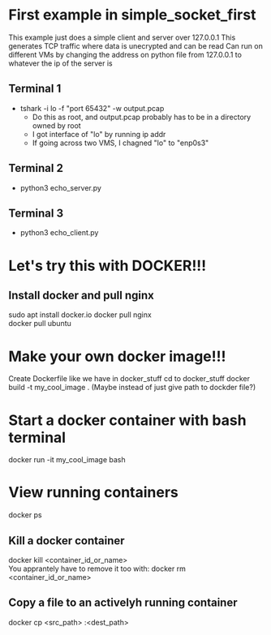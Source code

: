 # First example in simple_socket_first
This example just does a simple client and server over 127.0.0.1
This generates TCP traffic where data is unecrypted and can be read
Can run on different VMs by changing the address on python file from 127.0.0.1 to whatever the ip of the server is

## Terminal 1
* tshark -i lo -f "port 65432" -w output.pcap
  * Do this as root, and output.pcap probably has to be in a directory owned by root
  * I got interface of "lo" by running ip addr
  * If going across two VMS, I chagned "lo" to "enp0s3"
## Terminal 2
* python3 echo_server.py
## Terminal 3
* python3 echo_client.py

# Let's try this with DOCKER!!!
## Install docker and pull nginx
sudo apt install docker.io
docker pull nginx  
docker pull ubuntu 

# Make your own docker image!!! 
Create Dockerfile like we have in docker_stuff
cd to docker_stuff
docker build -t my_cool_image .    (Maybe instead of just give path to dockder file?)

# Start a docker container with bash terminal
docker run -it my_cool_image bash

# View running containers
docker ps


## Kill a docker container
docker kill <container_id_or_name>  
You apprantely have to remove it too with: docker rm <container_id_or_name>


## Copy a file to an activelyh running container
docker cp <src_path> <container>:<dest_path>

